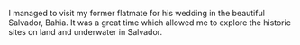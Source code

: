 I managed to visit my former flatmate for his wedding in the beautiful Salvador, Bahia. It was a great time which allowed me to explore the historic sites on land and underwater in Salvador.
